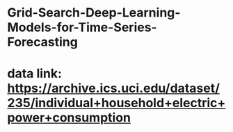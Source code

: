 # Grid-Search-Deep-Learning-Models-for-Time-Series-Forecasting
# data link: https://archive.ics.uci.edu/dataset/235/individual+household+electric+power+consumption
